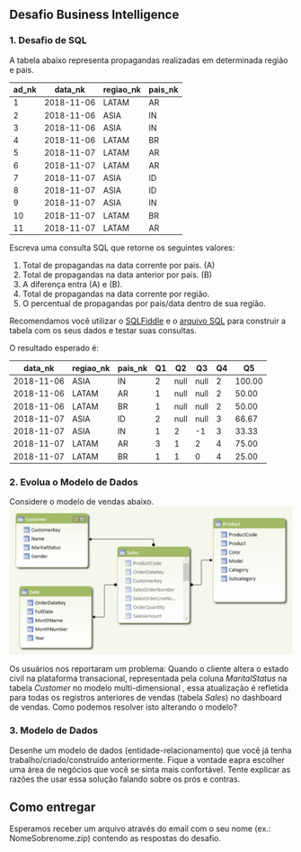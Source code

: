 ## Desafio Business Intelligence

### 1. Desafio de SQL
A tabela abaixo representa propagandas realizadas em determinada região e pais. 

| ad_nk | data_nk | regiao_nk | pais_nk |
| --- | --- | --- | --- |
| 1 | 2018-11-06 | LATAM | AR |
| 2 | 2018-11-06 | ASIA | IN |
| 3 | 2018-11-06 | ASIA | IN |
| 4 | 2018-11-06 | LATAM | BR |
| 5 | 2018-11-07 | LATAM | AR |
| 6 | 2018-11-07 | LATAM | AR |
| 7 | 2018-11-07 | ASIA | ID |
| 8 | 2018-11-07 | ASIA | ID |
| 9 | 2018-11-07 | ASIA | IN |
| 10 | 2018-11-07 | LATAM | BR |
| 11 | 2018-11-07 | LATAM | AR |
	 
Escreva uma consulta SQL que retorne os seguintes valores:
1. Total de propagandas na data corrente por pais. (A)
2. Total de propagandas na data anterior por pais. (B)
3. A diferença entra (A) e (B).
4. Total de propagandas na data corrente por região.
5. O percentual de propagandas por pais/data dentro de sua região.

Recomendamos você utilizar o [SQLFiddle](http://sqlfiddle.com) e o [arquivo SQL](data.sql) para construir a tabela com os seus dados e testar suas consultas.

O resultado esperado é:

| data_nk | regiao_nk | pais_nk | Q1 | Q2 | Q3 | Q4 | Q5 |
| --- | --- | --- | --- | --- | --- | --- | --- |
| 2018-11-06 | ASIA | IN | 2 | null | null | 2 | 100.00 |
| 2018-11-06 | LATAM | AR | 1 | null | null | 2 | 50.00 |
| 2018-11-06 | LATAM | BR | 1 | null | null | 2 | 50.00 |
| 2018-11-07 | ASIA | ID | 2 | null | null | 3 | 66.67 |
| 2018-11-07 | ASIA | IN | 1 | 2 | -1 | 3 | 33.33 |
| 2018-11-07 | LATAM | AR | 3 | 1 | 2 | 4 | 75.00 |
| 2018-11-07 | LATAM | BR | 1 | 1 | 0 | 4 | 25.00 |
	 

### 2. Evolua o Modelo de Dados
Considere o modelo de vendas abaixo.
![Modelo de Vendas](dw.png)

Os usuários nos reportaram um problema: Quando o cliente altera o estado civil na plataforma transacional, representada pela coluna  *MaritalStatus* na tabela *Customer* no modelo multi-dimensional , essa atualização é refletida para todas os registros anteriores de vendas (tabela *Sales*) no dashboard de vendas. Como podemos resolver isto alterando o modelo?


### 3. Modelo de Dados
Desenhe um modelo de dados (entidade-relacionamento) que você já tenha trabalho/criado/construído anteriormente. Fique a vontade eapra escolher uma área de negócios que você se sinta mais confortável. Tente explicar as razões the usar essa solução falando sobre os prós e contras.

## Como entregar
Esperamos receber um arquivo através do email com o seu nome (ex.: NomeSobrenome.zip) contendo as respostas do desafio.